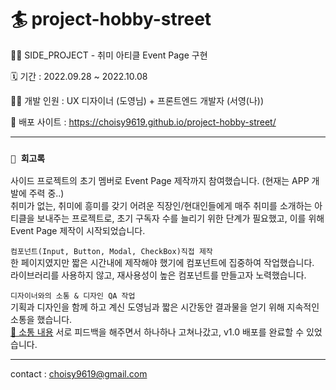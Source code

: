 # 🏄 project-hobby-street

👩‍💻 SIDE_PROJECT - 취미 아티클 Event Page 구현

🗓 기간 : 2022.09.28 ~ 2022.10.08

🤹‍♀️ 개발 인원 : UX 디자이너 (도영님) + 프론트엔드 개발자 (서영(나))

🚀 배포 사이트 : https://choisy9619.github.io/project-hobby-street/

---

### `📝 회고록`

사이드 프로젝트의 초기 멤버로 Event Page 제작까지 참여했습니다. (현재는 APP 개발에 주력 중..)  
취미가 없는, 취미에 흥미를 갖기 어려운 직장인/현대인들에게 매주 취미를 소개하는 아티클을 보내주는 프로젝트로, 초기 구독자 수를 늘리기 위한 단계가 필요했고, 이를 위해 Event Page 제작이 시작되었습니다.

`컴포넌트(Input, Button, Modal, CheckBox)직접 제작`  
 한 페이지였지만 짧은 시간내에 제작해야 했기에 컴포넌트에 집중하여 작업했습니다.  
 라이브러리를 사용하지 않고, 재사용성이 높은 컴포넌트를 만들고자 노력했습니다.

`디자이너와의 소통 & 디자인 QA 작업`  
기획과 디자인을 함께 하고 계신 도영님과 짧은 시간동안 결과물을 얻기 위해 지속적인 소통을 했습니다.  
[🔆 소통 내용](https://www.notion.so/2aa1272ebf094766a00181277236560b) 서로 피드백을 해주면서 하나하나 고쳐나갔고, v1.0 배포를 완료할 수 있었습니다.

---

contact : choisy9619@gmail.com
